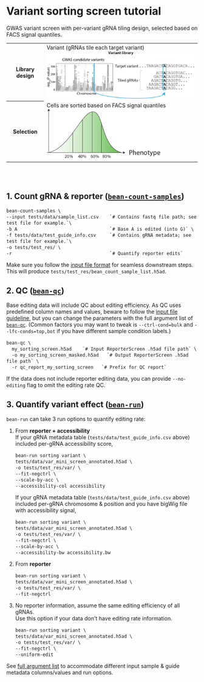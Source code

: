 # Variant sorting screen tutorial
GWAS variant screen with per-variant gRNA tiling design, selected based on FACS signal quantiles.  

<table>
  <tr>
    <th>Library design</th>
    <td>Variant (gRNAs tile each target variant)   <br> <img src="../../imgs/variant.png" alt="variant library design" width="600"/></td>
  </tr>
  <tr>
    <th>Selection</th>
    <td>Cells are sorted based on FACS signal quantiles  <br>  <img src="../../imgs/sorting_bins@8x.png" alt="variant library design" width="300"/></td>
  </tr>
</table>

<br></br>

## 1. Count gRNA & reporter ([`bean-count-samples`](../../README#bean-count-samples-count-reporter-screen-data))
```
bean-count-samples \
--input tests/data/sample_list.csv    `# Contains fastq file path; see test file for example.`\
-b A                                  `# Base A is edited (into G)` \
-f tests/data/test_guide_info.csv     `# Contains gRNA metadata; see test file for example.`\
-o tests/test_res/ \
-r                                    `# Quantify reporter edits`
```
Make sure you follow the [input file format](../../README#input-file-format) for seamless downstream steps. This will produce `tests/test_res/bean_count_sample_list.h5ad`. 

## 2. QC ([`bean-qc`](../../README#bean-qc-qc-of-reporter-screen-data))
Base editing data will include QC about editing efficiency. As QC uses predefined column names and values, beware to follow the [input file guideline](../../README#input-file-format), but you can change the parameters with the full argument list of [`bean-qc`](../../README#bean-qc-qc-of-reporter-screen-data). (Common factors you may want to tweak is `--ctrl-cond=bulk` and `--lfc-conds=top,bot` if you have different sample condition labels.)
```
bean-qc \
  my_sorting_screen.h5ad    `# Input ReporterScreen .h5ad file path` \
  -o my_sorting_screen_masked.h5ad   `# Output ReporterScreen .h5ad file path` \
  -r qc_report_my_sorting_screen   `# Prefix for QC report` 
```



If the data does not include reporter editing data, you can provide `--no-editing` flag to omit the editing rate QC.


## 3. Quantify variant effect ([`bean-run`](../../README#bean-run-quantify-variant-effects))

`bean-run` can take 3 run options to quantify editing rate:  
1. From **reporter + accessibility**  
    If your gRNA metadata table (`tests/data/test_guide_info.csv` above) included per-gRNA accessibility score, 
    ```
    bean-run sorting variant \
    tests/data/var_mini_screen_annotated.h5ad \
    -o tests/test_res/var/ \
    --fit-negctrl \
    --scale-by-acc \
    --accessibility-col accessibility
    ```
    If your gRNA metadata table (`tests/data/test_guide_info.csv` above) included per-gRNA chromosome & position and you have bigWig file with accessibility signal, 
    ```
    bean-run sorting variant \
    tests/data/var_mini_screen_annotated.h5ad \
    -o tests/test_res/var/ \
    --fit-negctrl \
    --scale-by-acc \
    --accessibility-bw accessibility.bw
    ```

2. From **reporter**
    ```
    bean-run sorting variant \
    tests/data/var_mini_screen_annotated.h5ad \
    -o tests/test_res/var/ \
    --fit-negctrl 
    ```
3. No reporter information, assume the same editing efficiency of all gRNAs.  
    Use this option if your data don't have editing rate information.
    ```
    bean-run sorting variant \
    tests/data/var_mini_screen_annotated.h5ad \
    -o tests/test_res/var/ \
    --fit-negctrl \
    --uniform-edit
    ```
See [full argument list](../../README#optional-parameters) to accommodate different input sample & guide metadata columns/values and run options.
